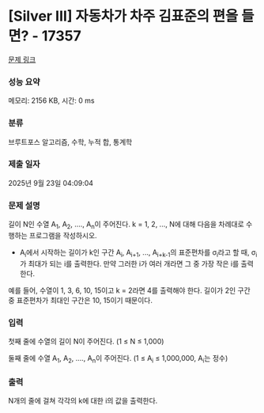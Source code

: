 # [Silver III] 자동차가 차주 김표준의 편을 들면? - 17357 

[문제 링크](https://www.acmicpc.net/problem/17357) 

### 성능 요약

메모리: 2156 KB, 시간: 0 ms

### 분류

브루트포스 알고리즘, 수학, 누적 합, 통계학

### 제출 일자

2025년 9월 23일 04:09:04

### 문제 설명

<p>길이 N인 수열 A<sub>1</sub>, A<sub>2</sub>, ...., A<sub>n</sub>이 주어진다. k = 1, 2, ..., N에 대해 다음을 차례대로 수행하는 프로그램을 작성하시오.</p>

<ul>
	<li>A<sub>i</sub>에서 시작하는 길이가 k인 구간 A<sub>i</sub>, A<sub>i+1</sub>, ..., A<sub>i+k-1</sub>의 표준편차를 σ<sub>i</sub>라고 할 때, σ<sub>i</sub>가 최대가 되는 i를 출력한다. 만약 그러한 i가 여러 개라면 그 중 가장 작은 i를 출력한다.</li>
</ul>

<p>예를 들어, 수열이 1, 3, 6, 10, 15이고 k = 2라면 4를 출력해야 한다. 길이가 2인 구간 중 표준편차가 최대인 구간은 10, 15이기 때문이다.</p>

### 입력 

 <p>첫째 줄에 수열의 길이 N이 주어진다. (1 ≤ N ≤ 1,000)</p>

<p>둘째 줄에 수열 A<sub>1</sub>, A<sub>2</sub>, ...., A<sub>n</sub>이 주어진다. (1 ≤ A<sub>i</sub> ≤ 1,000,000, A<sub>i</sub>는 정수)</p>

### 출력 

 <p>N개의 줄에 걸쳐 각각의 k에 대한 i의 값을 출력한다.</p>

